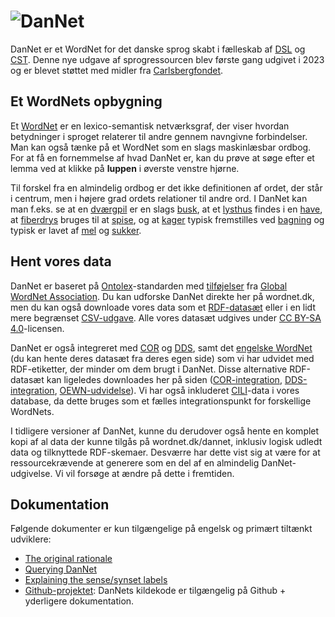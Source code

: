 # ![DanNet](/images/dannet-logo-black.svg)

DanNet er et WordNet for det danske sprog skabt i fælleskab af [DSL][DSL] og [CST][CST].
Denne nye udgave af sprogressourcen blev første gang udgivet i 2023 og er blevet støttet med midler fra [Carlsbergfondet][Carlsbergfondet].

## Et WordNets opbygning
Et [WordNet][WordNet] er en lexico-semantisk netværksgraf, der viser hvordan betydninger i sproget relaterer til andre gennem navngivne forbindelser. Man kan også tænke på et WordNet som en slags maskinlæsbar ordbog. For at få en fornemmelse af hvad DanNet er, kan du prøve at søge efter et lemma ved at klikke på **luppen** i øverste venstre hjørne.

Til forskel fra en almindelig ordbog er det ikke definitionen af ordet, der står i centrum, men i højere grad ordets relationer til andre ord. I DanNet kan man f.eks. se at en [dværgpil][dværgpil] er en slags [busk][busk], at et [lysthus][lysthus] findes i en [have][have], at [fiberdrys][fiberdrys] bruges til at [spise][spise], og at [kager][kage] typisk fremstilles ved [bagning][bage] og typisk er lavet af [mel][mel] og [sukker][sukker].

## Hent vores data
DanNet er baseret på [Ontolex][Ontolex]-standarden med [tilføjelser][GWA RDF] fra [Global WordNet Association][GWA]. Du kan udforske DanNet direkte her på wordnet.dk, men du kan også downloade vores data som et [RDF-datasæt][DanNet RDF] eller i en lidt mere begrænset [CSV-udgave][DanNet CSV]. Alle vores datasæt udgives under [CC BY-SA 4.0](https://creativecommons.org/licenses/by-sa/4.0/)-licensen.

DanNet er også integreret med [COR][COR] og [DDS][DDS], samt det [engelske WordNet][OEWN] (du kan hente deres datasæt fra deres egen side) som vi har udvidet med RDF-etiketter, der minder om dem brugt i DanNet. Disse alternative RDF-datasæt kan ligeledes downloades her på siden ([COR-integration][COR-integration], [DDS-integration][DDS-integration], [OEWN-udvidelse][OEWN-extension]). Vi har også inkluderet [CILI][CILI]-data i vores database, da dette bruges som et fælles integrationspunkt for forskellige WordNets.

I tidligere versioner af DanNet, kunne du derudover også hente en komplet kopi af al data der kunne tilgås på wordnet.dk/dannet, inklusiv logisk udledt data og tilknyttede RDF-skemaer. Desværre har dette vist sig at være for at ressourcekrævende at generere som en del af en almindelig DanNet-udgivelse. Vi vil forsøge at ændre på dette i fremtiden.

## Dokumentation
Følgende dokumenter er kun tilgængelige på engelsk og primært tiltænkt udviklere:

* [The original rationale][rationale]
* [Querying DanNet][queries]
* [Explaining the sense/synset labels][label-rewrite]
* [Github-projektet][Github]: DanNets kildekode er tilgængelig på Github + yderligere dokumentation.

[DSL]: https://dsl.dk/ "Dansk Sprog- og Litteraturselskab"
[CST]: https://cst.ku.dk/ "Center for Sprogteknologi (Københavns Universitet)"
[Carlsbergfondet]: https://www.carlsbergfondet.dk/da "Carlsbergfondet"
[WordNet]: https://wordnet.princeton.edu/ "What is WordNet?"
[Ontolex]: https://www.w3.org/2016/05/ontolex/ "Lexicon Model for Ontologies"
[GWA RDF]: https://globalwordnet.github.io/schemas/#rdf "GWA RDF schema"
[GWA]: http://globalwordnet.org/ "Global WordNet Association"
[COR]: http://ordregister.dk "Det Centrale Ordregister"
[DDS]: https://github.com/dsldk/danish-sentiment-lexicon "Det Danske Sentimentleksikon"
[OEWN]: https://en-word.net/ "Open English WordNet"
[CILI]: https://github.com/globalwordnet/cili "Collaborative Interlingual Index"
[DanNet RDF]: /export/rdf/dn "DanNet (RDF)"
[DanNet CSV]:  /export/csv/dn "DanNet (CSV)"
[COR-integration]: /export/rdf/cor "COR-integration (RDF)"
[DDS-integration]: /export/rdf/dds "DDS-integration (RDF)"
[OEWN-extension]: /export/rdf/oewn-extension "OEWN-udvidelse (RDF)"
[complete]: /export/rdf/dn?variant=complete "DanNet + COR + DDS + logisk udledt data (RDF)"
[dværgpil]: /dannet/data/synset-1304 "dværgpil"
[busk]: /dannet/data/synset-597 "busk"
[lysthus]: /dannet/data/synset-4733 "lysthus"
[have]: /dannet/data/synset-1876 "have"
[fiberdrys]: /dannet/data/synset-34989 "fiberdrys"
[spise]: /dannet/data/synset-124 "spise"
[kage]: /dannet/data/synset-52 "kage"
[bage]: /dannet/data/synset-145 "bage"
[mel]: /dannet/data/synset-131 "mel"
[sukker]: /dannet/data/synset-128 "sukker"
[label-rewrite]: /dannet/page/label-rewrite "Synset/sense label rewrite"
[rationale]: /dannet/page/rationale "Rationale"
[queries]: /dannet/page/queries "Queries"
[Github]: https://github.com/kuhumcst/DanNet "Github-projektet"
